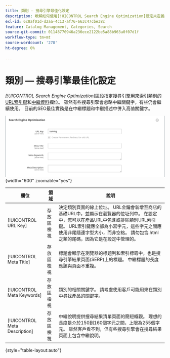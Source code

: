 ```yaml
---
title: 類別 — 搜尋引擎最佳化設定
description: 瞭解如何使用[!UICONTROL Search Engine Optimization]設定來定義搜尋引擎用來索引類別的URL索引鍵和中繼資料欄位。
exl-id: 6c8af01d-d2aa-4c13-af76-663c47cbe38c
feature: Catalog Management, Categories, Search
source-git-commit: 01148770946a236ece2122be5a88b963a0f07d1f
workflow-type: tm+mt
source-wordcount: '278'
ht-degree: 0%

---
```


# 類別 — 搜尋引擎最佳化設定

_[!UICONTROL Search Engine Optimization]_&#x200B;區段指定搜尋引擎用來索引類別的[URL索引鍵](catalog-urls.md)和[中繼資料](../merchandising-promotions/meta-data.md)欄位。 雖然有些搜尋引擎會忽略中繼關鍵字，有些仍會繼續使用。 目前的SEO最佳實務是在中繼標題和中繼描述中併入高值關鍵字。

![搜尋引擎最佳化](./assets/categories-search-engine-optimization.png){width="600" zoomable="yes"}

| 欄位 | [領域](../getting-started/websites-stores-views.md#scope-settings) | 說明 |
|--- |--- |----------------------------------------------------|
| [!UICONTROL URL Key] | 存放區檢視 | 決定類別頁面的線上位址。 URL金鑰會新增至商店的基礎URL中，並顯示在瀏覽器的位址列中。 在設定中，您可以在產品URL中包含或排除類別URL索引鍵。 URL索引鍵應全部為小寫字元，這些字元之間應使用非尾隨連字型大小，而非空格。 請勿包含.html之類的尾碼，因為它是在設定中管理的。 |
| [!UICONTROL Meta Title] | 存放區檢視 | 標題會顯示在瀏覽器的標題列和索引標籤中，也是搜尋引擎結果頁面(SERP)上的標題。 中繼標題的長度應該與頁面不重複。 |
| [!UICONTROL Meta Keywords] | 存放區檢視 | 類別的相關關鍵字。 請考慮使用客戶可能用來在類別中尋找產品的關鍵字。 |
| [!UICONTROL Meta Description] | 存放區檢視 | 中繼說明提供搜尋結果清單頁面的簡短概觀。 理想的長度是介於150到160個字元之間，上限為255個字元。 雖然客戶看不到，但有些搜尋引擎會在搜尋結果頁面上包含中繼說明。 |

{style="table-layout:auto"}
